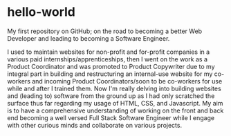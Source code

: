 # hello-world
My first repository on GitHub; on the road to becoming a better Web Developer and leading to becoming a Software Engineer.

  I used to maintain websites for non-profit and for-profit companies in a various paid internships/apprenticeships, then I went on the work as a Product Coordinator and was promoted to Product Copywriter due to my integral part in building and restructuring an internal-use website for my co-workers and incoming Product Coordinators/soon to be co-workers for use while and after I trained them.
  Now I'm really delving into building websites and (leading to) software from the ground up as I had only scratched the surface thus far regarding my usage of HTML, CSS, and Javascript. My aim is to have a comprehensive understanding of working on the front and back end becoming a well versed Full Stack Software Engineer while I engage with other curious minds and collaborate on various projects.
